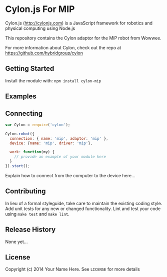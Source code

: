 # Cylon.js For MIP

Cylon.js (http://cylonjs.com) is a JavaScript framework for robotics and physical computing using Node.js

This repository contains the Cylon adaptor for the MiP robot from Wowwee.

For more information about Cylon, check out the repo at
https://github.com/hybridgroup/cylon

## Getting Started

Install the module with: `npm install cylon-mip`

## Examples

## Connecting

```javascript
var Cylon = require('cylon');

Cylon.robot({
  connection: { name: 'mip', adaptor: 'mip' },
  device: {name: 'mip', driver: 'mip'},

  work: function(my) {
    // provide an example of your module here
  }
}).start();
```

Explain how to connect from the computer to the device here...

## Contributing

In lieu of a formal styleguide, take care to maintain the existing coding style.
Add unit tests for any new or changed functionality. Lint and test your code
using `make test` and `make lint`.

## Release History

None yet...

## License

Copyright (c) 2014 Your Name Here. See `LICENSE` for more details
